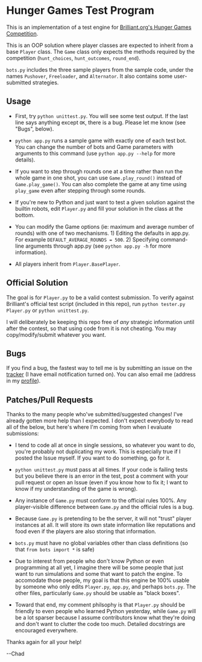 # Hunger Games Test Program

This is an implementation of a test engine for [Brilliant.org's Hunger Games Competition](http://brilliant.org/competitions/hunger-games/).

This is an OOP solution where player classes are expected to inherit from a base `Player` class. The `Game` class only expects the methods required by the competition (`hunt_choices`, `hunt_outcomes`, `round_end`).

`bots.py` includes the three sample players from the sample code, under the names `Pushover`, `Freeloader`, and `Alternator`. It also contains some user-submitted strategies.

## Usage

*    First, try `python unittest.py`. You will see some test output. If the last line says anything except `OK`, there is a bug. Please let me know (see "Bugs", below).

*    `python app.py` runs a sample game with exactly one of each test bot. You can change the number of bots and Game parameters with arguments to this command (use `python app.py --help` for more details).

*    If you want to step through rounds one at a time rather than run the whole game in one shot, you can use `Game.play_round()` instead of `Game.play_game()`. You can also complete the game at any time using `play_game` even after stepping through some rounds.

*    If you're new to Python and just want to test a given solution against the builtin robots, edit `Player.py` and fill your solution in the class at the bottom.

*    You can modify the Game options (ie: maximum and average number of rounds) with one of two mechanisms. 1) Editing the defaults in app.py.  For example `DEFAULT_AVERAGE_ROUNDS = 500`. 2) Specifying command-line arguments through app.py (see `python app.py -h` for more information).

*    All players inherit from `Player.BasePlayer`.

## Official Solution

The goal is for `Player.py` to be a valid contest submission. To verify against Brilliant's official test script (included in this repo), run `python tester.py Player.py` or `python unittest.py`.

I will deliberately be keeping this repo free of *any* strategic information until after the contest, so that using code from it is not cheating. You may copy/modify/submit whatever you want.

## Bugs

If you find a bug, the fastest way to tell me is by submitting an issue on the [tracker](https://github.com/ChadAMiller/hungergames/issues) (I have email notification turned on). You can also email me (address in my [profile](https://github.com/ChadAMiller)).

## Patches/Pull Requests

Thanks to the many people who've submitted/suggested changes! I've already gotten more help than I expected. I don't expect everybody to read all of the below, but here's where I'm coming from when I evaluate submissions:

*    I tend to code all at once in single sessions, so whatever you want to do, you're probably not duplicating my work. This is especially true if I posted the Issue myself. If you want to do something, go for it.

*    `python unittest.py` must pass at all times. If your code is failing tests but you believe there is an error in the test, post a comment with your pull request or open an Issue (even if you know how to fix it; I want to know if my understanding of the game is wrong).

*    Any instance of `Game.py` must conform to the official rules 100%. Any player-visible difference between `Game.py` and the official rules is a bug.

*    Because `Game.py` is pretending to be the server, it will not "trust" player instances at all. It will store its own state information like reputations and food even if the players are also storing that information.

*    `bots.py` must have no global variables other than class definitions (so that `from bots import *` is safe)

*    Due to interest from people who don't know Python or even programming at all yet, I imagine there will be some people that just want to run simulations and some that want to patch the engine. To accomodate those people, my goal is that this engine be 100% usable by someone who only edits `Player.py`, `app.py`, and perhaps `bots.py`. The other files, particularly `Game.py` should be usable as "black boxes".

*    Toward that end, my comment philsophy is that `Player.py` should be friendly to even people who learned Python yesterday, while `Game.py` will be a lot sparser because I assume contributors know what they're doing and don't want to clutter the code too much. Detailed docstrings are encouraged everywhere.

Thanks again for all your help!

--Chad
